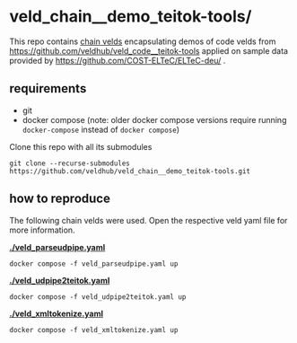 # veld_chain__demo_teitok-tools/

This repo contains [chain velds](https://zenodo.org/records/13322913) encapsulating demos of code 
velds from https://github.com/veldhub/veld_code__teitok-tools applied on sample data provided by 
https://github.com/COST-ELTeC/ELTeC-deu/ .

## requirements

- git
- docker compose (note: older docker compose versions require running `docker-compose` instead of 
  `docker compose`)

Clone this repo with all its submodules
```
git clone --recurse-submodules https://github.com/veldhub/veld_chain__demo_teitok-tools.git
```

## how to reproduce

The following chain velds were used. Open the respective veld yaml file for more information.

**[./veld_parseudpipe.yaml](./veld_parseudpipe.yaml)**

```
docker compose -f veld_parseudpipe.yaml up
```

**[./veld_udpipe2teitok.yaml](./veld_udpipe2teitok.yaml)**

```
docker compose -f veld_udpipe2teitok.yaml up
```

**[./veld_xmltokenize.yaml](./veld_xmltokenize.yaml)**

```
docker compose -f veld_xmltokenize.yaml up
```

